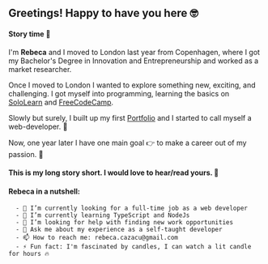 ## Greetings! Happy to have you here 🤓

#### Story time 🍿

  I'm **Rebeca** and I moved to London last year from Copenhagen, where I got my Bachelor's Degree in Innovation and Entrepreneurship and worked as a market researcher.
  
  Once I moved to London I wanted to explore something new, exciting, and challenging. 
  I got myself into programming, learning the basics on [SoloLearn](https://www.sololearn.com/) and [FreeCodeCamp](https://www.freecodecamp.org/learn).
  
  Slowly but surely, I built up my first [Portfolio](https://rebeca-august.github.io/portfolio/) and I started to call myself a web-developer.  🥳 
 
 Now, one year later I have one main goal 👉 to make a career out of my passion. 🧡
  
   
   #### This is my long story short. I would love to hear/read yours. 📝


  #### Rebeca in a nutshell:
  
      - 🔭 I’m currently looking for a full-time job as a web developer 
      - 🌱 I’m currently learning TypeScript and NodeJs 
      - 🤔 I’m looking for help with finding new work opportunities 
      - 💬 Ask me about my experience as a self-taught developer
      - 📫 How to reach me: rebeca.cazacu@gmail.com
      - ⚡ Fun fact: I'm fascinated by candles, I can watch a lit candle for hours 🔥
